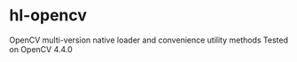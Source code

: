 # hl-opencv
OpenCV multi-version native loader and convenience utility methods
Tested on OpenCV 4.4.0
